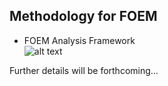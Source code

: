 ## Methodology for FOEM

* FOEM Analysis Framework  
![alt text](https://github.com/ksjeong99/FOEM/blob/main/FOEM_Dashboard/FOEM_framework.png=250x)

Further details will be forthcoming...
